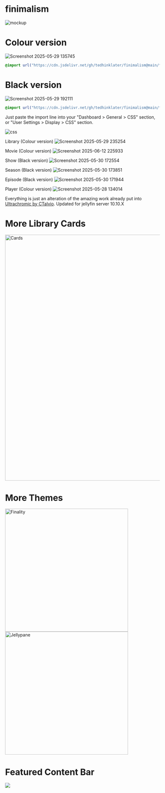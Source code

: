# finimalism
![mockup](https://i.imgur.com/TvTV8jq.jpeg)

# Colour version 

![Screenshot 2025-05-29 135745](https://github.com/user-attachments/assets/fa9a1d42-3f40-4f31-948e-9514175b386c)

```css
@import url("https://cdn.jsdelivr.net/gh/tedhinklater/finimalism@main/finimalism7.css");

```

# Black version

![Screenshot 2025-05-29 192111](https://github.com/user-attachments/assets/b05f32a4-91d3-43d6-ae3c-1a7afbf5d1e2)

```css
@import url("https://cdn.jsdelivr.net/gh/tedhinklater/finimalism@main/finimalism-just-black.css");

```

Just paste the import line into your "Dashboard > General > CSS" section, or "User Settings > Display > CSS" section.

![css](https://github.com/user-attachments/assets/f137ab3d-5ab1-431c-ad2f-9541145f9e8d)

Library (Colour version)
![Screenshot 2025-05-29 235254](https://github.com/user-attachments/assets/c3623674-0164-42fb-aba5-1f6073f10a12)

Movie (Colour version)
![Screenshot 2025-06-12 225933](https://github.com/user-attachments/assets/f54ea170-e38e-4766-b6c3-ee17bfc1929a)

Show (Black version)
![Screenshot 2025-05-30 172554](https://github.com/user-attachments/assets/df34df73-68c5-4118-afc2-e260b114a7e2)

Season (Black version)
![Screenshot 2025-05-30 173851](https://github.com/user-attachments/assets/6ba4b142-7675-4a17-a948-937679eebcc2)

Episode (Black version)
![Screenshot 2025-05-30 171944](https://github.com/user-attachments/assets/73525fde-6d90-46cb-8805-12aae25325a7)

Player (Colour version)
![Screenshot 2025-05-28 134014](https://github.com/user-attachments/assets/13ced352-04ab-4901-91e2-b8a594207061)

Everything is just an alteration of the amazing work already put into [Ultrachromic by CTalvio](https://github.com/CTalvio/Ultrachromic). Updated for jellyfin server 10.10.X

# More Library Cards 
<a href="https://github.com/Phantomwise/jellyfin-custom-thumbnails-collection"><img src="https://i.imgur.com/aWUsxMG.png" alt="Cards" width="800"/></a>

# More Themes
<a href="https://github.com/tedhinklater/finality"><img src="https://i.imgur.com/54wZsvH.png" alt="Finality" width="400"/></a> 
<a href="https://github.com/tedhinklater/Jellypane"><img src="https://i.imgur.com/RHFcIA9.png" alt="Jellypane" width="400"/></a>

# Featured Content Bar 
<a href="https://github.com/tedhinklater/Jellyfin-Featured-Content-Bar"><img src="https://github.com/user-attachments/assets/f2c45f47-3530-4525-9f89-fe4e96c7676f"></a>
